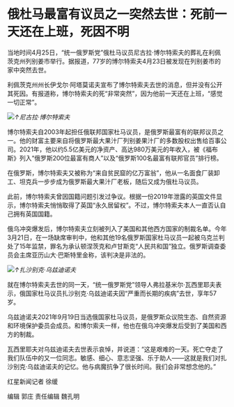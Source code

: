 # 俄杜马最富有议员之一突然去世：死前一天还在上班，死因不明

当地时间4月25日，“统一俄罗斯党”俄杜马议员尼古拉·博尔特索夫的葬礼在利佩茨克州列别姜市举行。据报道，77岁的博尔特索夫4月23日被发现在列别姜市的家中突然去世。

利佩茨克州州长伊戈尔·阿塔莫诺夫宣布了博尔特索夫去世的消息，但并没有公开其死因。有报道称，博尔特索夫的死“非常突然”，因为他前一天还在上班，“感觉一切正常”。

![](https://inews.gtimg.com/om_bt/OYVT4uJye9anIlTYUKy79cmALVyBOrF2jRk8vVKBiLQQIAA/1000)_↑尼古拉·博尔特索夫_

博尔特索夫自2003年起担任俄联邦国家杜马议员，是俄罗斯最富有的联邦议员之一。他的财富主要来自将俄罗斯最大果汁厂列别姜果汁厂的多数股权出售给百事公司。2021年，他以约5.5亿美元的净资产、高达980万美元的年收入，被《福布斯》列入“俄罗斯200位最富有商人”以及“俄罗斯100名最富有联邦官员”排行榜。

在俄罗斯，博尔特索夫又被称为“来自贫民窟的亿万富翁”，他从一名面食厂装卸工、坦克兵一步步成为俄罗斯最大果汁厂老板，随后又成为俄杜马议员。

此前，博尔特索夫曾因国籍问题引发过争议。根据一份2019年泄露的英国文件显示，博尔特索夫悄悄取得了英国“永久居留权”。不过，博尔特索夫本人一直否认自己拥有英国国籍。

俄乌冲突爆发后，博尔特索夫立刻被列入了美国和其他西方国家的制裁名单。今年3月21日，在一场缺席审判中，他和其他19名俄罗斯国家杜马议员一起被乌克兰判处了15年监禁，罪名为承认顿涅茨克和卢甘斯克“人民共和国”独立。俄罗斯调查委员会主席亚历山大·巴斯特里金称，该判决是非法的。

![](https://inews.gtimg.com/om_bt/OCceIN9cbVgXivw8_mwL9oZPXLnt46gU-yQ7Alp7XBoGsAA/1000)_↑扎沙别克·乌兹迪诺夫_

就在博尔特索夫去世的同一天，“统一俄罗斯党”领导人弗拉基米尔·瓦西里耶夫表示，俄国家杜马议员扎沙别克·乌兹迪诺夫因“严重而长期的疾病”去世，享年57岁。

乌兹迪诺夫2021年9月19日当选俄国家杜马议员，是俄罗斯众议院生态、自然资源和环境保护委员会成员。和博尔索夫一样，他也在俄乌冲突爆发后受到了美国和西方的制裁。

瓦西里耶夫对乌兹迪诺夫去世表示哀悼，并说道：“这是艰难的一天。死亡夺走了我们队伍中的又一位同志。敏感、细心、意志坚强、乐于助人——这就是我们对扎沙别克·乌兹迪诺夫的记忆。他与病魔抗争了很长时间。我们会非常想念他的。”

红星新闻记者 徐缓

编辑 郭庄 责任编辑 魏孔明

